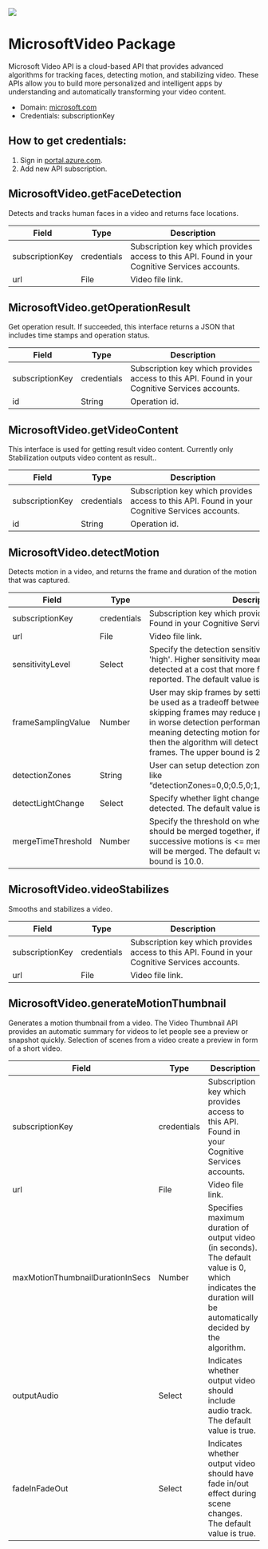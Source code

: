 [![](https://scdn.rapidapi.com/RapidAPI_banner.png)](https://rapidapi.com/package/MicrosoftVideo/functions?utm_source=RapidAPIGitHub_MicrosoftVideoFunctions&utm_medium=button&utm_content=RapidAPI_GitHub)

# MicrosoftVideo Package
Microsoft Video API is a cloud-based API that provides advanced algorithms for tracking faces, detecting motion, and stabilizing video. These APIs allow you to build more personalized and intelligent apps by understanding and automatically transforming your video content.
* Domain: [microsoft.com](https://microsoft.com)
* Credentials: subscriptionKey

## How to get credentials: 
1. Sign in [portal.azure.com](https://portal.azure.com).
2. Add new API subscription.
 
## MicrosoftVideo.getFaceDetection
Detects and tracks human faces in a video and returns face locations.

| Field          | Type       | Description
|----------------|------------|----------
| subscriptionKey| credentials| Subscription key which provides access to this API. Found in your Cognitive Services accounts.
| url            | File       | Video file link.

## MicrosoftVideo.getOperationResult
Get operation result. If succeeded, this interface returns a JSON that includes time stamps and operation status.

| Field          | Type       | Description
|----------------|------------|----------
| subscriptionKey| credentials| Subscription key which provides access to this API. Found in your Cognitive Services accounts.
| id             | String     | Operation id.

## MicrosoftVideo.getVideoContent
This interface is used for getting result video content. Currently only Stabilization outputs video content as result..

| Field          | Type       | Description
|----------------|------------|----------
| subscriptionKey| credentials| Subscription key which provides access to this API. Found in your Cognitive Services accounts.
| id             | String     | Operation id.

## MicrosoftVideo.detectMotion
Detects motion in a video, and returns the frame and duration of the motion that was captured.

| Field             | Type       | Description
|-------------------|------------|----------
| subscriptionKey   | credentials| Subscription key which provides access to this API. Found in your Cognitive Services accounts.
| url               | File       | Video file link.
| sensitivityLevel  | Select     | Specify the detection sensitivity level: 'low', 'medium', 'high'. Higher sensitivity means more motions will be detected at a cost that more false alarms will be reported. The default value is 'medium'.
| frameSamplingValue| Number     | User may skip frames by setting this parameter. It can be used as a tradeoff between performance and cost, skipping frames may reduce processing time but result in worse detection performance. The default value is 1, meaning detecting motion for every frame. If set to 2, then the algorithm will detect one frame for every two frames. The upper bound is 20.
| detectionZones    | String     | User can setup detection zones by passing in a string like “detectionZones=0,0;0.5,0;1,0;1,0.5;1,1;0.5,1;0,1;0,0.5 |0.3,0.3;0.55,0.3;0.8,0.3; 0.8,0.55;0.8,0.8;0.55,0.8;0.3,0.8;0.3,0.55;| 0,0;1,0;1,1;0,1”, each detection zone is separated by a “|” and each point is defined by a “x,y” pair and separated by a “;”. At most 8 detection zones are supported and each detection zone should be defined by at least 3 points and no more than 16 points. The default setting is “detectionZones=0,0;0.5,0;1,0;1,0.5;1,1;0.5,1;0,1;0,0.5”, i.e. the whole frame defined by an 8-point polygon.
| detectLightChange | Select     | Specify whether light change events should be detected. The default value is false.
| mergeTimeThreshold| Number     | Specify the threshold on whether successive motions should be merged together, if the interval between successive motions is <= mergeTimeThreshold, they will be merged. The default value is 0.0 and upper bound is 10.0.

## MicrosoftVideo.videoStabilizes
Smooths and stabilizes a video.

| Field          | Type       | Description
|----------------|------------|----------
| subscriptionKey| credentials| Subscription key which provides access to this API. Found in your Cognitive Services accounts.
| url            | File       | Video file link.

## MicrosoftVideo.generateMotionThumbnail
Generates a motion thumbnail from a video. The Video Thumbnail API provides an automatic summary for videos to let people see a preview or snapshot quickly. Selection of scenes from a video create a preview in form of a short video. 

| Field                           | Type       | Description
|---------------------------------|------------|----------
| subscriptionKey                 | credentials| Subscription key which provides access to this API. Found in your Cognitive Services accounts.
| url                             | File       | Video file link.
| maxMotionThumbnailDurationInSecs| Number     | Specifies maximum duration of output video (in seconds). The default value is 0, which indicates the duration will be automatically decided by the algorithm.
| outputAudio                     | Select     | Indicates whether output video should include audio track. The default value is true.
| fadeInFadeOut                   | Select     | Indicates whether output video should have fade in/out effect during scene changes. The default value is true.

